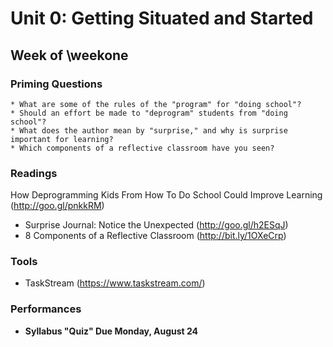 # Unit 0: Getting Situated and Started

## Week of \weekone

### Priming Questions
    * What are some of the rules of the "program" for "doing school"?
    * Should an effort be made to "deprogram" students from "doing school"?
    * What does the author mean by "surprise," and why is surprise important for learning?
    * Which components of a reflective classroom have you seen?
### Readings
How Deprogramming Kids From How To Do School Could Improve Learning (http://goo.gl/pnkkRM)
* Surprise Journal: Notice the Unexpected (http://goo.gl/h2ESqJ)
* 8 Components of a Reflective Classroom (http://bit.ly/1OXeCrp)

### Tools
* TaskStream (https://www.taskstream.com/)

### Performances
* **Syllabus "Quiz" Due Monday, August 24**
